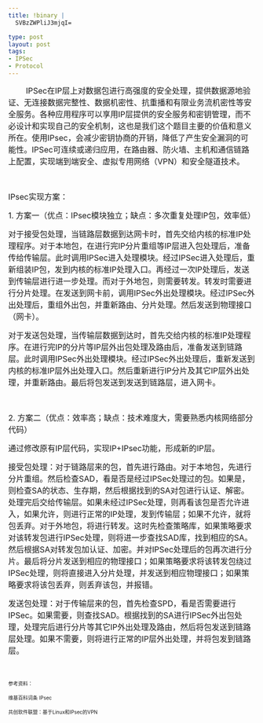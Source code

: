 ```yaml
--- 
title: !binary |
  SVBzZWPliJ3mjqI=

type: post
layout: post
tags: 
- IPSec
- Protocol
---
```

<p><span style="font-size:medium;">        IPSec在IP层上对数据包进行高强度的安全处理，提供数据源地验证、无连接数据完整性、数据机密性、抗重播和有限业务流机密性等安全服务。各种应用程序可以享用IP层提供的安全服务和密钥管理，而不必设计和实现自己的安全机制，这也是我们这个题目主要的价值和意义所在。使用IPsec，会减少密钥协商的开销，降低了产生安全漏洞的可能性。IPSec可连续或递归应用，在路由器、防火墙、主机和通信链路上配置，实现端到端安全、虚拟专用网络（VPN）和安全隧道技术。</span></p><span style="font-size:medium;"><br /></span><p><span style="font-size:medium;">IPsec实现方案：</span></p><p><span style="font-size:medium;">1. 方案一（优点：IPsec模块独立；缺点：多次重复处理IP包，效率低）</span></p><p><span style="font-size:medium;">对于接受包处理，当链路层数据到达网卡时，首先交给内核的标准IP处理程序。对于本地包，在进行完IP分片重组等IP层进入包处理后，准备传给传输层。此时调用IPSec进入处理模块。经过IPSec进入处理后，重新组装IP包，发到内核的标准IP处理入口。再经过一次IP处理后，发送到传输层进行进一步处理。而对于外地包，则需要转发。转发时需要进行分片处理。在发送到网卡前，调用IPSec外出处理模块。经过IPSec外出处理后，重组外出包，并重新路由、分片处理。然后发送到物理接口（网卡）。</span></p><p><span style="font-size:medium;">对于发送包处理，当传输层数据到达时，首先交给内核的标准IP处理程序。在进行完IP的分片等IP层外出包处理及路由后，准备发送到链路层。此时调用IPSec外出处理模块。经过IPSec外出处理后，重新发送到内核的标准IP层外出处理入口。然后重新进行IP分片及其它IP层外出处理，并重新路由。最后将包发送到发送到链路层，进入网卡。</span></p><p><span style="font-size:medium;"><br /></span></p><p><span style="font-size:medium;">2. 方案二（优点：效率高；缺点：技术难度大，需要熟悉内核网络部分代码）</span></p><p><span style="font-size:medium;">通过修改原有IP层代码，实现IP+IPsec功能，形成新的IP层。</span></p><p><span style="font-size:medium;">接受包处理：对于链路层来的包，首先进行路由。对于本地包，先进行分片重组。然后检查SAD，看是否是经过IPSec处理过的包。如果是，则检查SA的状态、生存期，然后根据找到的SA对包进行认证、解密。处理完后交给传输层。如果未经过IPSec处理，则再看该包是否允许进入，如果允许，则进行正常的IP处理，发到传输层；如果不允许，就将包丢弃。对于外地包，将进行转发。这时先检查策略库，如果策略要求对该转发包进行IPSec处理，则将进一步查找SAD库，找到相应的SA。然后根据SA对转发包加认证、加密。并对IPSec处理后的包再次进行分片。最后将分片发送到相应的物理接口；如果策略要求将该转发包绕过IPSec处理，则将直接进入分片处理，并发送到相应物理接口；如果策略要求将该包丢弃，则丢弃该包，并报错。<br /></span></p><p><span style="font-size:medium;">发送包处理：对于传输层来的包，首先检查SPD，看是否需要进行IPSec。如果需要，则查找SAD。根据找到的SA进行IPSec外出包处理，处理完后进行分片等其它IP外出处理及路由，然后将包发送到链路层处理。如果不需要，则将进行正常的IP层外出处理，并将包发到链路层。</span></p><p><span style="font-size:medium;"><br /></span></p><p><span style="font-size:x-small;">参考资料：</span></p><p><span style="font-size:x-small;">维基百科词条 IPsec</span></p><p><span style="font-size:medium;"><span style="font-size:x-small;">共创软件联盟：基于Linux和IPsec的VPN</span><br /></span></p>

